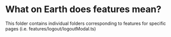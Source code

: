 # What on Earth does features mean?
This folder contains individual folders corresponding to features for specific pages (i.e. features/logout/logoutModal.ts)